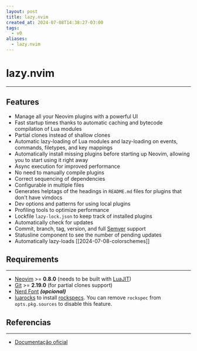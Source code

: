 ```yaml
---
layout: post
title: lazy.nvim
created_at: 2024-07-08T14:38:27-03:00
tags:
  - v0
aliases:
  - lazy.nvim
---
```

# lazy.nvim
---

## Features

- Manage all your Neovim plugins with a powerful UI
- Fast startup times thanks to automatic caching and bytecode compilation of Lua modules
- Partial clones instead of shallow clones
- Automatic lazy-loading of Lua modules and lazy-loading on events, commands, filetypes, and key mappings
- Automatically install missing plugins before starting up Neovim, allowing you to start using it right away
- Async execution for improved performance
- No need to manually compile plugins
- Correct sequencing of dependencies
- Configurable in multiple files
- Generates helptags of the headings in `README.md` files for plugins that don't have vimdocs
- Dev options and patterns for using local plugins
- Profiling tools to optimize performance
- Lockfile `lazy-lock.json` to keep track of installed plugins
- Automatically check for updates
- Commit, branch, tag, version, and full [Semver](https://devhints.io/semver) support
- Statusline component to see the number of pending updates
- Automatically lazy-loads [[2024-07-08-colorschemes]]

## Requirements
---
- [Neovim](2024-07-08-Neovim.md) >= **0.8.0** (needs to be built with [LuaJIT](2024-07-08-LuaJIT.md))
- [Git](_draft/2024-06-30-Git.md) >= **2.19.0** (for partial clones support)
- [Nerd Font](2024-07-08-Nerd_Font.md) **_(opcional)_**
- [luarocks](2024-07-08-luarocks.md) to install [rockspecs](2024-07-08-rockspecs.md).
  You can remove `rockspec` from `opts.pkg.sources` to disable this feature.

## Referencias
---
- [Documentação oficial](https://lazy.folke.io/)
